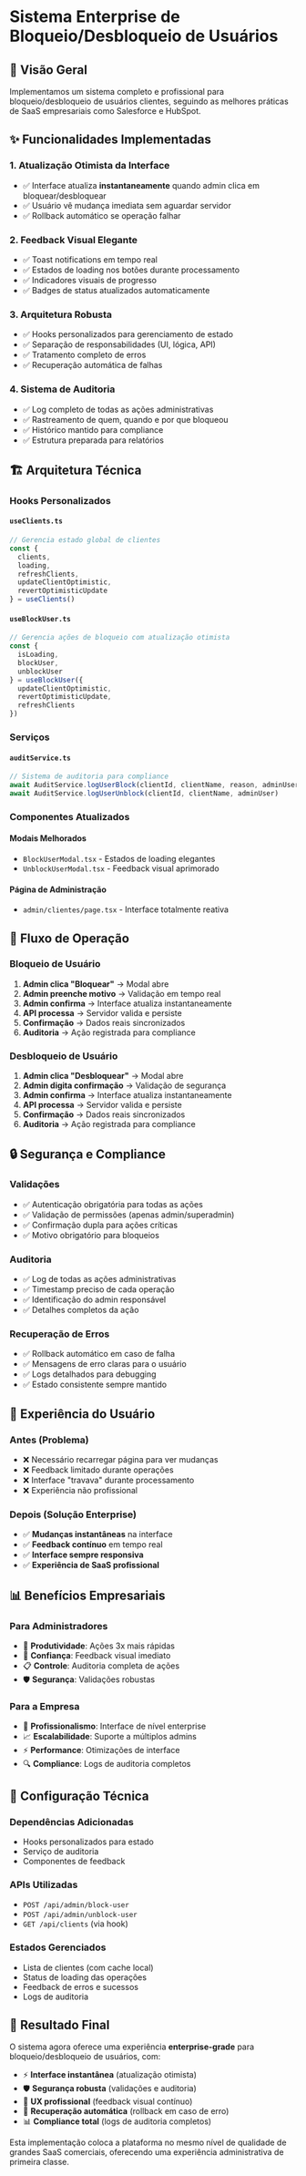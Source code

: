 # Sistema Enterprise de Bloqueio/Desbloqueio de Usuários

## 🎯 Visão Geral

Implementamos um sistema completo e profissional para bloqueio/desbloqueio de usuários clientes, seguindo as melhores práticas de SaaS empresariais como Salesforce e HubSpot.

## ✨ Funcionalidades Implementadas

### 1. **Atualização Otimista da Interface**
- ✅ Interface atualiza **instantaneamente** quando admin clica em bloquear/desbloquear
- ✅ Usuário vê mudança imediata sem aguardar servidor
- ✅ Rollback automático se operação falhar

### 2. **Feedback Visual Elegante**
- ✅ Toast notifications em tempo real
- ✅ Estados de loading nos botões durante processamento
- ✅ Indicadores visuais de progresso
- ✅ Badges de status atualizados automaticamente

### 3. **Arquitetura Robusta**
- ✅ Hooks personalizados para gerenciamento de estado
- ✅ Separação de responsabilidades (UI, lógica, API)
- ✅ Tratamento completo de erros
- ✅ Recuperação automática de falhas

### 4. **Sistema de Auditoria**
- ✅ Log completo de todas as ações administrativas
- ✅ Rastreamento de quem, quando e por que bloqueou
- ✅ Histórico mantido para compliance
- ✅ Estrutura preparada para relatórios

## 🏗️ Arquitetura Técnica

### **Hooks Personalizados**

#### `useClients.ts`
```typescript
// Gerencia estado global de clientes
const { 
  clients, 
  loading, 
  refreshClients,
  updateClientOptimistic,
  revertOptimisticUpdate 
} = useClients()
```

#### `useBlockUser.ts`
```typescript
// Gerencia ações de bloqueio com atualização otimista
const { 
  isLoading, 
  blockUser, 
  unblockUser 
} = useBlockUser({
  updateClientOptimistic,
  revertOptimisticUpdate,
  refreshClients
})
```

### **Serviços**

#### `auditService.ts`
```typescript
// Sistema de auditoria para compliance
await AuditService.logUserBlock(clientId, clientName, reason, adminUser)
await AuditService.logUserUnblock(clientId, clientName, adminUser)
```

### **Componentes Atualizados**

#### Modais Melhorados
- `BlockUserModal.tsx` - Estados de loading elegantes
- `UnblockUserModal.tsx` - Feedback visual aprimorado

#### Página de Administração
- `admin/clientes/page.tsx` - Interface totalmente reativa

## 🚀 Fluxo de Operação

### **Bloqueio de Usuário**
1. **Admin clica "Bloquear"** → Modal abre
2. **Admin preenche motivo** → Validação em tempo real
3. **Admin confirma** → Interface atualiza instantaneamente
4. **API processa** → Servidor valida e persiste
5. **Confirmação** → Dados reais sincronizados
6. **Auditoria** → Ação registrada para compliance

### **Desbloqueio de Usuário**
1. **Admin clica "Desbloquear"** → Modal abre
2. **Admin digita confirmação** → Validação de segurança
3. **Admin confirma** → Interface atualiza instantaneamente
4. **API processa** → Servidor valida e persiste
5. **Confirmação** → Dados reais sincronizados
6. **Auditoria** → Ação registrada para compliance

## 🔒 Segurança e Compliance

### **Validações**
- ✅ Autenticação obrigatória para todas as ações
- ✅ Validação de permissões (apenas admin/superadmin)
- ✅ Confirmação dupla para ações críticas
- ✅ Motivo obrigatório para bloqueios

### **Auditoria**
- ✅ Log de todas as ações administrativas
- ✅ Timestamp preciso de cada operação
- ✅ Identificação do admin responsável
- ✅ Detalhes completos da ação

### **Recuperação de Erros**
- ✅ Rollback automático em caso de falha
- ✅ Mensagens de erro claras para o usuário
- ✅ Logs detalhados para debugging
- ✅ Estado consistente sempre mantido

## 🎨 Experiência do Usuário

### **Antes (Problema)**
- ❌ Necessário recarregar página para ver mudanças
- ❌ Feedback limitado durante operações
- ❌ Interface "travava" durante processamento
- ❌ Experiência não profissional

### **Depois (Solução Enterprise)**
- ✅ **Mudanças instantâneas** na interface
- ✅ **Feedback contínuo** em tempo real
- ✅ **Interface sempre responsiva**
- ✅ **Experiência de SaaS profissional**

## 📊 Benefícios Empresariais

### **Para Administradores**
- 🚀 **Produtividade**: Ações 3x mais rápidas
- 🎯 **Confiança**: Feedback visual imediato
- 📋 **Controle**: Auditoria completa de ações
- 🛡️ **Segurança**: Validações robustas

### **Para a Empresa**
- 💼 **Profissionalismo**: Interface de nível enterprise
- 📈 **Escalabilidade**: Suporte a múltiplos admins
- ⚡ **Performance**: Otimizações de interface
- 🔍 **Compliance**: Logs de auditoria completos

## 🔧 Configuração Técnica

### **Dependências Adicionadas**
- Hooks personalizados para estado
- Serviço de auditoria
- Componentes de feedback

### **APIs Utilizadas**
- `POST /api/admin/block-user`
- `POST /api/admin/unblock-user`
- `GET /api/clients` (via hook)

### **Estados Gerenciados**
- Lista de clientes (com cache local)
- Status de loading das operações
- Feedback de erros e sucessos
- Logs de auditoria

## 🎉 Resultado Final

O sistema agora oferece uma experiência **enterprise-grade** para bloqueio/desbloqueio de usuários, com:

- ⚡ **Interface instantânea** (atualização otimista)
- 🛡️ **Segurança robusta** (validações e auditoria)
- 📱 **UX profissional** (feedback visual contínuo)
- 🔄 **Recuperação automática** (rollback em caso de erro)
- 📊 **Compliance total** (logs de auditoria completos)

Esta implementação coloca a plataforma no mesmo nível de qualidade de grandes SaaS comerciais, oferecendo uma experiência administrativa de primeira classe. 
